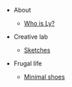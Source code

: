 - About 
    - [Who is Ly?](docs/aboutLy.md)

- Creative lab
    - [Sketches](docs/art/sketches.md)


- Frugal life
    - [Minimal shoes](docs/minimalShoes.md)
    